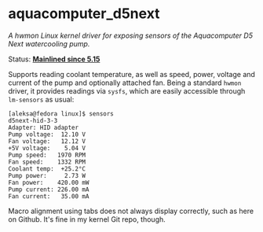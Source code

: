# aquacomputer_d5next

*A hwmon Linux kernel driver for exposing sensors of the Aquacomputer D5 Next watercooling pump.*

Status: **[Mainlined since 5.15](https://git.kernel.org/pub/scm/linux/kernel/git/torvalds/linux.git/tree/drivers/hwmon/aquacomputer_d5next.c)**

Supports reading coolant temperature, as well as speed, power, voltage and current of the pump and optionally attached fan. Being a standard `hwmon` driver, it provides readings via `sysfs`, which are easily accessible through `lm-sensors` as usual:

```shell
[aleksa@fedora linux]$ sensors
d5next-hid-3-3
Adapter: HID adapter
Pump voltage:  12.10 V
Fan voltage:   12.12 V
+5V voltage:    5.04 V
Pump speed:   1970 RPM
Fan speed:    1332 RPM
Coolant temp:  +25.2°C
Pump power:     2.73 W
Fan power:    420.00 mW
Pump current: 226.00 mA
Fan current:   35.00 mA
```

Macro alignment using tabs does not always display correctly, such as here on Github. It's fine in my kernel Git repo, though.
